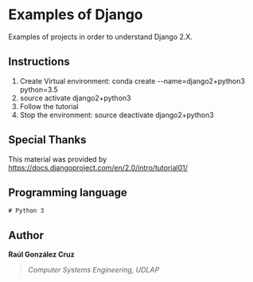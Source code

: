 # Examples of Django
Examples of projects in order to understand Django 2.X.

## Instructions
1. Create Virtual environment: conda create --name=django2+python3 python=3.5
2. source activate django2+python3
3. Follow the tutorial
4. Stop the environment: source deactivate django2+python3

## Special Thanks
This material was provided by https://docs.djangoproject.com/en/2.0/intro/tutorial01/

## Programming language
```[python3]
# Python 3
```

## Author
**Raúl González Cruz**
>*Computer Systems Engineering, UDLAP*